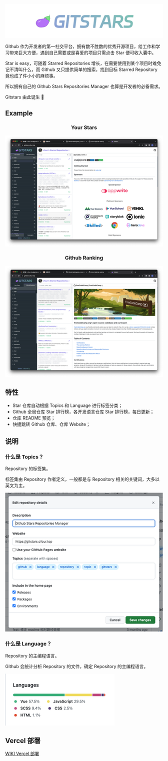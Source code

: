 ![](public/brand.png)

Github 作为开发者的第一社交平台，拥有数不胜数的优秀开源项目，给工作和学习带来巨大方便，遇到自己需要或是喜爱的项目只需点击 Star 便可收入囊中。

Star is easy，可随着 Starred Repositories 增长，在需要使用到某个项目时难免记不清叫什么，而 Github 又只提供简单的搜索，找到目标 Starred Repository 竟也成了件小小的麻烦事。

所以拥有自己的 Github Stars Repositories Manager 也算是开发者的必备需求。

Gitstars 由此诞生 🎉

## Example

<h3 style="text-align: center;">Your Stars</h3>

![](public/example-your-stars.png)

<h3 style="text-align: center;">Github Ranking</h3>

![](public/example-github-ranking.png)

## 特性

- Star 仓库自动根据 Topics 和 Language 进行标签分类；
- Github 全局仓库 Star 排行榜，各开发语言仓库 Star 排行榜，每日更新；
- 仓库 README 预览；
- 快捷跳转 Github 仓库、仓库 Website；

## 说明

### 什么是 Topics？

Repository 的标签集。

标签集由 Repository 作者定义，一般都是与 Repository 相关的关键词，大多以英文为主。

![](public/example-topics.png)

### 什么是 Language？

Repository 的主编程语言。

Github 会统计分析 Repository 的文件，确定 Repository 的主编程语言。

![](public/example-languages.png)

## Vercel 部署

[WIKI Vercel 部署](https://github.com/cfour-hi/gitstars/wiki/Vercel-%E9%83%A8%E7%BD%B2)
